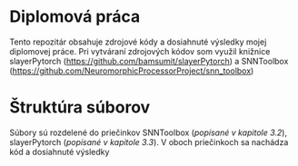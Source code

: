 # Diplomová práca
 Tento repozitár obsahuje zdrojové kódy a dosiahnuté výsledky mojej diplomovej práce.
 Pri vytváraní zdrojových kódov som využil knižnice slayerPytorch (https://github.com/bamsumit/slayerPytorch) a SNNToolbox      (https://github.com/NeuromorphicProcessorProject/snn_toolbox)
# Štruktúra súborov
Súbory sú rozdelené do priečinkov SNNToolbox (*popísané v kapitole 3.2*), slayerPytorch (*popísané v kapitole 3.3*). V oboch priečinkoch sa nachádza kód a dosiahnuté výsledky 
